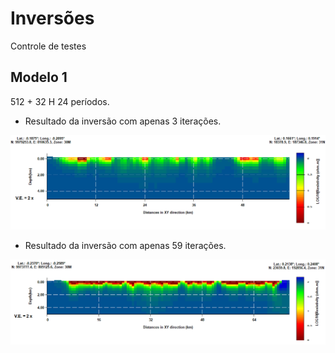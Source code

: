 # Inversões 
Controle de testes

## Modelo 1
512 + 32 H
24 períodos.

* Resultado da inversão com apenas 3 iterações. 

<img src='https://github.com/arturbenevides/MSc_Geophysics/blob/master/ModEM/m1_3it.png' width=900>

* Resultado da inversão com apenas 59 iterações.

<img src='https://github.com/arturbenevides/MSc_Geophysics/blob/master/ModEM/m1_59it.png' width=900>
